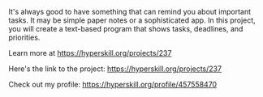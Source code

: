 It's always good to have something that can remind you about important tasks. It may be simple paper notes or a sophisticated app. In this project, you will create a text-based program that shows tasks, deadlines, and priorities.

Learn more at https://hyperskill.org/projects/237

Here's the link to the project: https://hyperskill.org/projects/237

Check out my profile: https://hyperskill.org/profile/457558470
